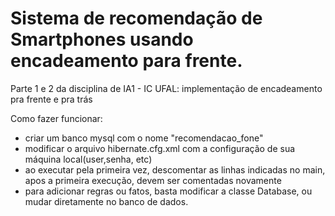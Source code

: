# Sistema de recomendação de Smartphones usando encadeamento para frente.
Parte 1 e 2 da disciplina de IA1 - IC UFAL: implementação de encadeamento pra frente e pra trás

Como fazer funcionar:
* criar um banco mysql com o nome "recomendacao_fone"
* modificar o arquivo hibernate.cfg.xml com a configuração de sua máquina local(user,senha, etc)
* ao executar pela primeira vez, descomentar as linhas indicadas no main, apos a primeira execução, devem ser comentadas novamente
* para adicionar regras ou fatos, basta modificar a classe Database, ou mudar diretamente no banco de dados.
